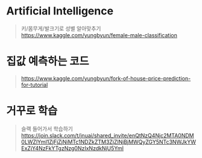 # Artificial Intelligence

> 키/몸무게/발크기로 성별 알아맞추기 <br/>
> https://www.kaggle.com/yungbyun/female-male-classification

# 집값 예측하는 코드
> https://www.kaggle.com/yungbyun/fork-of-house-price-prediction-for-tutorial

# 거꾸로 학습
> 슬랙 들어가서 학습하기
> https://join.slack.com/t/jnuai/shared_invite/enQtNzQ4Njc2MTA0NDM0LWZlYmI1ZjFjZjNiMTc1NDZkZTM3ZjZlNjBjMWQyZGY5NTc3NWJkYWExZjY4NzFkYTgzNzg0NzIxNzdkNjU5YmI
